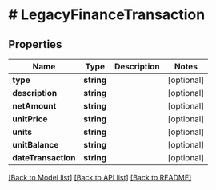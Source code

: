 # # LegacyFinanceTransaction

## Properties

Name | Type | Description | Notes
------------ | ------------- | ------------- | -------------
**type** | **string** |  | [optional]
**description** | **string** |  | [optional]
**netAmount** | **string** |  | [optional]
**unitPrice** | **string** |  | [optional]
**units** | **string** |  | [optional]
**unitBalance** | **string** |  | [optional]
**dateTransaction** | **string** |  | [optional]

[[Back to Model list]](../../README.md#models) [[Back to API list]](../../README.md#endpoints) [[Back to README]](../../README.md)
